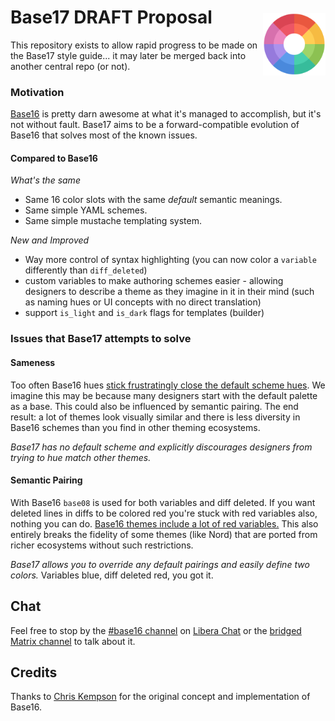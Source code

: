 # Base17 DRAFT Proposal <img alt="Color wheel" src="./color_wheel.png" width="100" align="right" style="padding-top:0.6rem;">

This repository exists to allow rapid progress to be made on the Base17 style guide... it may later be merged back into another central repo (or not).


### Motivation

[Base16](https://github.com/chriskempson/base16) is pretty darn awesome at what it's managed to accomplish, but it's not without fault.  Base17 aims to be a forward-compatible evolution of Base16 that solves most of the known issues.


#### Compared to Base16

*What's the same*

- Same 16 color slots with the same _default_ semantic meanings.
- Same simple YAML schemes.
- Same simple mustache templating system.

*New and Improved*

- Way more control of syntax highlighting (you can now color a `variable` differently than `diff_deleted`)
- custom variables to make authoring schemes easier - allowing designers to describe a theme as they imagine in it in their mind (such as naming hues or UI concepts with no direct translation)
- support `is_light` and `is_dark` flags for templates (builder)


### Issues that Base17 attempts to solve


#### Sameness

Too often Base16 hues [stick frustratingly close the default scheme hues](https://github.com/base16-project/base16/issues/10#issuecomment-1171593477).  We imagine this may be because many designers start with the default palette as a base. This could also be influenced by semantic pairing.  The end result: a lot of themes look visually similar and there is less diversity in Base16 schemes than you find in other theming ecosystems.

_Base17 has no default scheme and explicitly discourages designers from trying to hue match other themes._


#### Semantic Pairing

With Base16 `base08` is used for both variables and diff deleted.  If you want deleted lines in diffs to be colored red you're stuck with red variables also, nothing you can do.  [Base16 themes include a lot of red variables.](https://github.com/base16-project/base16/issues/10)  This also entirely breaks the fidelity of some themes (like Nord) that are ported from richer ecosystems without such restrictions.

_Base17 allows you to override any default pairings and easily define two colors._ Variables blue, diff deleted red, you got it.


## Chat

Feel free to stop by the [#base16 channel](https://web.libera.chat/#base16) on [Libera Chat](https://libera.chat/) or the [bridged Matrix channel](https://matrix.to/#/#base16:libera.chat) to talk about it.

## Credits

Thanks to [Chris Kempson](https://github.com/chriskempson) for the original concept and implementation of Base16.
